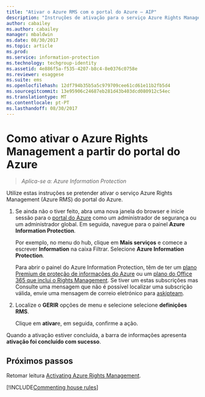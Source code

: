 ```yaml
---
title: "Ativar o Azure RMS com o portal do Azure – AIP"
description: "Instruções de ativação para o serviço Azure Rights Management começar a proteger documentos e e-mails."
author: cabailey
ms.author: cabailey
manager: mbaldwin
ms.date: 08/30/2017
ms.topic: article
ms.prod: 
ms.service: information-protection
ms.technology: techgroup-identity
ms.assetid: 4e886f5a-f535-4207-b8c4-8e0376c0758e
ms.reviewer: esaggese
ms.suite: ems
ms.openlocfilehash: 12df794b35b5a5c979709cee61cd61e11b2fb5d4
ms.sourcegitcommit: 13e95906c24687eb281d43b403dcd080912c54ec
ms.translationtype: MT
ms.contentlocale: pt-PT
ms.lasthandoff: 08/30/2017
---
```

# <a name="how-to-activate-azure-rights-management-from-the-azure-portal"></a>Como ativar o Azure Rights Management a partir do portal do Azure

>*Aplica-se a: Azure Information Protection*

Utilize estas instruções se pretender ativar o serviço Azure Rights Management (Azure RMS) do portal do Azure.

1. Se ainda não o tiver feito, abra uma nova janela do browser e inicie sessão para o [portal do Azure](https://portal.azure.com) como um administrador de segurança ou um administrador global. Em seguida, navegue para o painel **Azure Information Protection**.
    
    Por exemplo, no menu do hub, clique em **Mais serviços** e comece a escrever **Information** na caixa Filtrar. Selecione **Azure Information Protection**.
    
    Para abrir o painel do Azure Information Protection, têm de ter um [plano Premium de proteção de informações do Azure](https://www.microsoft.com/cloud-platform/azure-information-protection-pricing) ou um [plano do Office 365 que inclui o Rights Management](http://download.microsoft.com/download/E/C/F/ECF42E71-4EC0-48FF-AA00-577AC14D5B5C/Azure_Information_Protection_licensing_datasheet_EN-US.pdf). Se tiver um estas subscrições mas Consulte uma mensagem que não é possível localizar uma subscrição válida, envie uma mensagem de correio eletrónico para [askipteam](mailto:askipteam@microsoft.com?subject=I%20cannot%20activate%20RMS).

2. Localize o **GERIR** opções de menu e selecione selecione **definições RMS**.  
    
    Clique em **ativar**e, em seguida, confirme a ação. 

Quando a ativação estiver concluída, a barra de informações apresenta **ativação foi concluído com sucesso**.


## <a name="next-steps"></a>Próximos passos
Retomar leitura [Activating Azure Rights Management](activate-service.md#configuring-onboarding-controls-for-a-phased-deployment).


[!INCLUDE[Commenting house rules](../includes/houserules.md)]